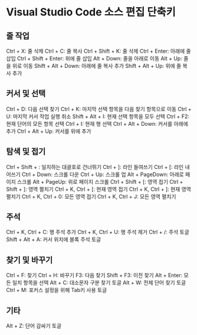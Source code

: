 # Visual Studio Code 소스 편집 단축키


## 줄 작업
Ctrl + X: 줄 삭제
Ctrl + C: 줄 복사
Ctrl + Shift + K: 줄 삭제
Ctrl + Enter: 아래에 줄 삽입
Ctrl + Shift + Enter: 위에 줄 삽입
Alt + Down: 줄을 아래로 이동
Alt + Up: 줄을 위로 이동
Shift + Alt + Down: 아래에 줄 복사 추가
Shift + Alt + Up: 위에 줄 복사 추가


## 커서 및 선택
Ctrl + D: 다음 선택 찾기
Ctrl + K: 마지막 선택 항목을 다음 찾기 항목으로 이동
Ctrl + U: 마지막 커서 작업 실행 취소
Shift + Alt + I: 현재 선택 항목을 모두 선택
Ctrl + F2: 현재 단어의 모든 항목 선택
Ctrl + I: 현재 행 선택
Ctrl + Alt + Down: 커서를 아래에 추가
Ctrl + Alt + Up: 커서를 위에 추가


## 탐색 및 접기
Ctrl + Shift + \: 일치하는 대괄호로 건너뛰기
Ctrl + ]: 라인 들여쓰기
Ctrl + [: 라인 내어쓰기
Ctrl + Down: 스크롤 다운
Ctrl + Up: 스크롤 업
Alt + PageDown: 아래로 페이지 스크롤
Alt + PageUp: 위로 페이지 스크롤
Ctrl + Shift + [: 영역 접기
Ctrl + Shift + ]: 영역 펼치기
Ctrl + K, Ctrl + [: 현재 영역 접기
Ctrl + K, Ctrl + ]: 현재 영역 펼치기
Ctrl + K, Ctrl + 0: 모든 영역 접기
Ctrl + K, Ctrl + J: 모든 영역 펼치기


## 주석
Ctrl + K, Ctrl + C: 행 주석 추가
Ctrl + K, Ctrl + U: 행 주석 제거
Ctrl + /: 주석 토글
Shift + Alt + A: 커서 위치에 블록 주석 토글


## 찾기 및 바꾸기
Ctrl + F: 찾기
Ctrl + H: 바꾸기
F3: 다음 찾기
Shift + F3: 이전 찾기
Alt + Enter: 모든 일치 항목을 선택
Alt + C: 대소문자 구분 찾기 토글
Alt + W: 전체 단어 찾기 토글
Ctrl + M: 포커스 설정을 위해 Tab키 사용 토글


## 기타
Alt + Z: 단어 감싸기 토글